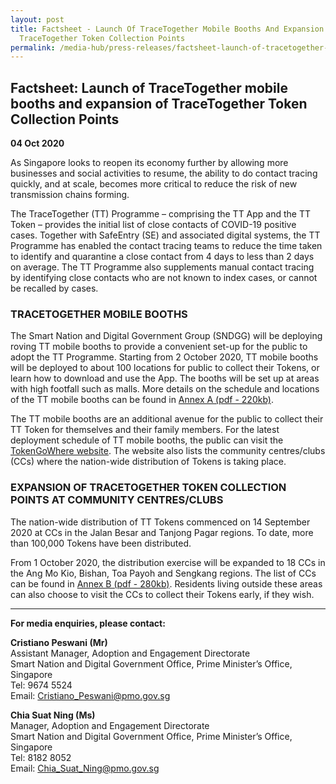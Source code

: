 ```yaml
---
layout: post
title: Factsheet - Launch Of TraceTogether Mobile Booths And Expansion Of
  TraceTogether Token Collection Points
permalink: /media-hub/press-releases/factsheet-launch-of-tracetogether-mobile-booths/
---
```

## Factsheet: Launch of TraceTogether mobile booths and expansion of TraceTogether Token Collection Points

**04 Oct 2020**

As Singapore looks to reopen its economy further by allowing more businesses and social activities to resume, the ability to do contact tracing quickly, and at scale, becomes more critical to reduce the risk of new transmission chains forming.

The TraceTogether (TT) Programme – comprising the TT App and the TT Token – provides the initial list of close contacts of COVID-19 positive cases. Together with SafeEntry (SE) and associated digital systems, the TT Programme has enabled the contact tracing teams to reduce the time taken to identify and quarantine a close contact from 4 days to less than 2 days on average. The TT Programme also supplements manual contact tracing by identifying close contacts who are not known to index cases, or cannot be recalled by cases.

### TRACETOGETHER MOBILE BOOTHS  

The Smart Nation and Digital Government Group (SNDGG) will be deploying roving TT mobile booths to provide a convenient set-up for the public to adopt the TT Programme. Starting from 2 October 2020, TT mobile booths will be deployed to about 100 locations for public to collect their Tokens, or learn how to download and use the App. The booths will be set up at areas with high footfall such as malls. More details on the schedule and locations of the TT mobile booths can be found in  [Annex A (pdf - 220kb)](/files/press-releases/2020/annex-a-list-of-tt-mobile-booths.pdf).
  
The TT mobile booths are an additional avenue for the public to collect their TT Token for themselves and their family members. For the latest deployment schedule of TT mobile booths, the public can visit the  [TokenGoWhere website](https://token.gowhere.gov.sg/). The website also lists the community centres/clubs (CCs) where the nation-wide distribution of Tokens is taking place.
  
### EXPANSION OF TRACETOGETHER TOKEN COLLECTION POINTS AT COMMUNITY CENTRES/CLUBS

The nation-wide distribution of TT Tokens commenced on 14 September 2020 at CCs in the Jalan Besar and Tanjong Pagar regions. To date, more than 100,000 Tokens have been distributed.

From 1 October 2020, the distribution exercise will be expanded to 18 CCs in the Ang Mo Kio, Bishan, Toa Payoh and Sengkang regions. The list of CCs can be found in  [Annex B (pdf - 280kb)](/files/press-releases/2020/annex-b-expansion-of-tt-token-distribution-to-18-ccs.pdf). Residents living outside these areas can also choose to visit the CCs to collect their Tokens early, if they wish.

----------

**For media enquiries, please contact:**

**Cristiano Peswani (Mr)**<br>
Assistant Manager, Adoption and Engagement Directorate  
Smart Nation and Digital Government Office, Prime Minister’s Office, Singapore  
Tel: 9674 5524  
Email:  [Cristiano_Peswani@pmo.gov.sg](mailto:Cristiano_Peswani@pmo.gov.sg)

**Chia Suat Ning (Ms)** <br>
Manager, Adoption and Engagement Directorate  
Smart Nation and Digital Government Office, Prime Minister’s Office, Singapore  
Tel: 8182 8052  
Email:  [Chia_Suat_Ning@pmo.gov.sg](mailto:Chia_Suat_Ning@pmo.gov.sg)
